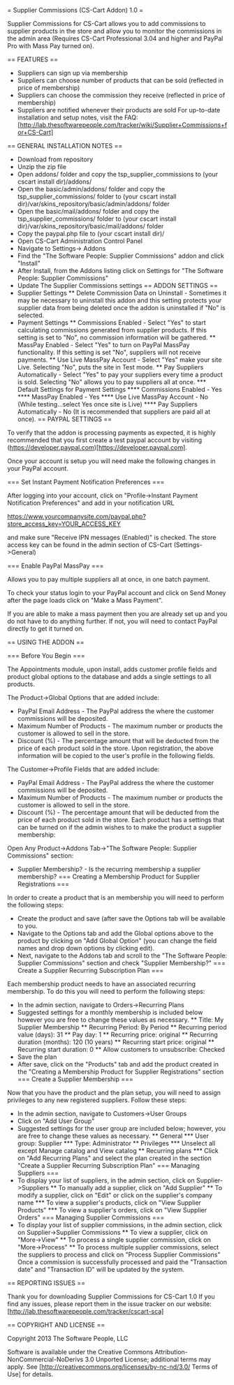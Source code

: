 = Supplier Commissions (CS-Cart Addon) 1.0 =

Supplier Commissions for CS-Cart allows you to add commissions to supplier products in the store and allow you to monitor the commissions in the admin area (Requires CS-Cart Professional 3.04 and higher and PayPal Pro with Mass Pay turned on).

== FEATURES ==
* Suppliers can sign up via membership
* Suppliers can choose number of products that can be sold (reflected in price of membership)
* Suppliers can choose the commission they receive (reflected in price of membership)
* Suppliers are notified whenever their products are sold
For up-to-date installation and setup notes, visit the FAQ:
[http://lab.thesoftwarepeople.com/tracker/wiki/Supplier+Commissions+for+CS-Cart]

== GENERAL INSTALLATION NOTES ==
* Download from repository
* Unzip the zip file
* Open addons/ folder and copy the tsp_supplier_commissions to (your cscart install dir)/addons/
* Open the basic/admin/addons/ folder and copy the tsp_supplier_commissions/ folder to (your cscart install dir)/var/skins_repository/basic/admin/addons/ folder
* Open the basic/mail/addons/ folder and copy the tsp_supplier_commissions/ folder to (your cscart install dir)/var/skins_repository/basic/mail/addons/ folder
* Copy the paypal.php file to (your cscart install dir)/
* Open CS-Cart Administration Control Panel
* Navigate to Settings-> Addons
* Find the "The Software People: Supplier Commissions" addon and click "Install"
* After Install, from the Addons listing click on Settings for "The Software People: Supplier Commissions"
* Update The Supplier Commissions settings
== ADDON SETTINGS ==
* Supplier Settings
** Delete Commission Data on Uninstall - Sometimes it may be necessary to uninstall this addon and this setting protects your supplier data from being deleted once the addon is uninstalled if "No" is selected.
* Payment Settings
** Commissions Enabled - Select "Yes" to start calculating commissions generated from supplier products. If this setting is set to "No", no commission information will be gathered.
** MassPay Enabled - Select "Yes" to turn on PayPal MassPay functionality. If this setting is set "No", suppliers will not receive payments.
** Use Live MassPay Account - Select "Yes" make your site Live. Selecting "No", puts the site in Test mode.
** Pay Suppliers Automatically - Select "Yes" to pay your suppliers every time a product is sold. Selecting "No" allows you to pay suppliers all at once.
*** Default Settings for Payment Settings
**** Commissions Enabled - Yes
**** MassPay Enabled - Yes
**** Use Live MassPay Account - No (While testing…select Yes once site is Live)
**** Pay Suppliers Automatically - No (It is recommended that suppliers are paid all at once).
== PAYPAL SETTINGS ==

To verify that the addon is processing payments as expected, it is highly recommended that you first create a test paypal account by visiting (https://developer.paypal.com)[https://developer.paypal.com]. 

Once your account is setup you will need make the following changes in your PayPal account.

=== Set Instant Payment Notification Preferences ===

After logging into your account, click on "Profile->Instant Payment Notification Preferences" and add in your notification URL

 https://www.yourcompanysite.com/paypal.php?store_access_key=YOUR_ACCESS_KEY

and make sure "Receive IPN messages (Enabled)" is checked. The store access key can be found in the admin section of CS-Cart (Settings->General)

=== Enable PayPal MassPay ===

Allows you to pay multiple suppliers all at once, in one batch payment. 

To check your status login to your PayPal account and click on Send Money after the page loads click on "Make a Mass Payment". 

If you are able to make a mass payment then you are already set up and you do not have to do anything further. If not, you will need to contact PayPal directly to get it turned on.

== USING THE ADDON ==

=== Before You Begin ===

The Appointments module, upon install, adds customer profile fields and product global options to the database and adds a single settings to all products.

The Product->Global Options that are added include:
* PayPal Email Address - The PayPal address the where the customer commissions will be deposited.
* Maximum Number of Products - The maximum number or products the customer is allowed to sell in the store.
* Discount (%) - The percentage amount that will be deducted from the price of each product sold in the store.
Upon registration, the above information will be copied to the user's profile in the following fields.

The Customer->Profile Fields that are added include:
* PayPal Email Address - The PayPal address the where the customer commissions will be deposited.
* Maximum Number of Products - The maximum number or products the customer is allowed to sell in the store.
* Discount (%) - The percentage amount that will be deducted from the price of each product sold in the store.
Each product  has a settings that can be turned on if the admin wishes to to make the product a supplier membership:

Open Any Product->Addons Tab->"The Software People: Supplier Commissions" section:
* Supplier Membership? - Is the recurring membership a supplier membership?
=== Creating a Membership Product for Supplier Registrations ===

In order to create a product that is an membership you will need to perform the following steps:
* Create the product and save (after save the Options tab will be available to you.
* Navigate to the Options tab and add the Global options above to the product by clicking on "Add Global Option" (you can change the field names and drop down options by clicking edit).
* Next, navigate to the Addons tab and scroll to the "The Software People: Supplier Commissions" section and check "Supplier Membership?"
=== Create a Supplier Recurring Subscription Plan ===

Each membership product needs to have an associated recurring membership. To do this you will need to perform the following steps:
* In the admin section, navigate to Orders->Recurring Plans
* Suggested settings for a monthly membership is included below however you are free to change these values as necessary.
** Title: My Supplier Membership
** Recurring Period: By Period
** Recurring period value (days): 31
** Pay day: 1
** Recurring price: original
** Recurring duration (months): 120 (10 years)
** Recurring start price: original
** Recurring start duration: 0
** Allow customers to unsubscribe: Checked
* Save the plan
* After save, click on the "Products" tab and add the product created in the "Creating a Membership Product for Supplier Registrations" section
=== Create a Supplier Membership ===

Now that you have the product and the plan setup, you will need to assign privileges to any new registered suppliers. Follow these steps:
* In the admin section, navigate to Customers->User Groups
* Click on "Add User Group"
* Suggested settings for the user group are included below; however, you are free to change these values as necessary.
** General
*** User group: Supplier
*** Type: Administrator
** Privileges
*** Unselect all except Manage catalog and View catalog
** Recurring plans
*** Click on "Add Recurring Plans" and select the plan created in the section "Create a Supplier Recurring Subscription Plan" 
=== Managing Suppliers ===
* To display your list of suppliers, in the admin section, click on Supplier->Suppliers
** To manually add a supplier, click on "Add Supplier"
** To modify a supplier, click on "Edit" or click on the supplier's company name
*** To view a supplier's products, click on "View Supplier Products"
*** To view a supplier's orders, click on "View Supplier Orders"
=== Managing Supplier Commissions ===
* To display your list of supplier commissions, in the admin section, click on Supplier->Supplier Commissions
** To view a supplier, click on "More->View"
** To process a single supplier commission, click on "More->Process"
** To process multiple supplier commissions, select the suppliers to process and click on "Process Supplier Commissions"
Once a commission is successfully processed and paid the "Transaction date" and "Transaction ID" will be updated by the system.

== REPORTING ISSUES ==

Thank you for downloading Supplier Commissions for CS-Cart 1.0
If you find any issues, please report them in the issue tracker on our website:
[http://lab.thesoftwarepeople.com/tracker/cscart-sca]

== COPYRIGHT AND LICENSE ==

Copyright 2013 The Software People, LLC

Software is available under the Creative Commons Attribution-NonCommercial-NoDerivs 3.0 Unported License; additional terms may apply. See [http://creativecommons.org/licenses/by-nc-nd/3.0/ Terms of Use] for details.